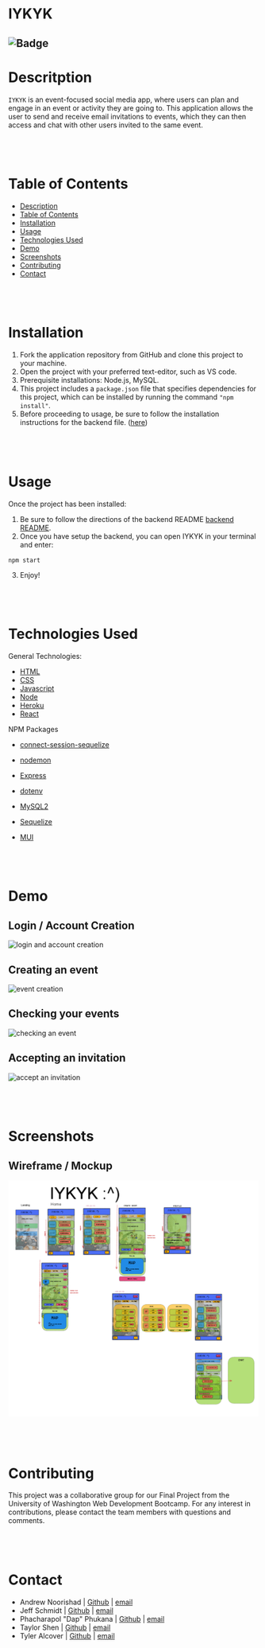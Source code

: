 # IYKYK
![Badge](https://img.shields.io/badge/license-MIT-blue)
---
# Descritption

`IYKYK` is an event-focused social media app, where users can plan and engage in an event or activity they are going to.  This application allows the user to send and receive email invitations to events, which they can then access and chat with other users invited to the same event.

&nbsp;
---
# Table of Contents

  - [Description](#description)
  - [Table of Contents](#table-of-contents)
  - [Installation](#installation)
  - [Usage](#usage)
  - [Technologies Used](#technologies-used)
  - [Demo](#demo)
  - [Screenshots](#screenshots)
  - [Contributing](#contributing)
  - [Contact](#contact)

&nbsp;
---
# Installation

1. Fork the application repository from GitHub and clone this project to your machine.
2. Open the project with your preferred text-editor, such as VS code.
3. Prerequisite installations: Node.js, MySQL.
4. This project includes a `package.json` file that specifies dependencies for this project, which can be installed by running the command `"npm install"`.
5. Before proceeding to usage, be sure to follow the installation instructions for the backend file. ([here](https://github.com/Jeff-T-Schmidt/IYKYK-backend))

&nbsp;
---
# Usage

Once the project has been installed:
1. Be sure to follow the directions of the backend README [backend README](https://github.com/Jeff-T-Schmidt/IYKYK-backend).
2. Once you have setup the backend, you can open IYKYK in your terminal and enter:
```
npm start
```
3. Enjoy!

&nbsp;
---
# Technologies Used

General Technologies: 
- [HTML](https://html.com/)
- [CSS](https://developer.mozilla.org/en-US/docs/Web/CSS)
- [Javascript](https://www.javascript.com/)
- [Node](https://www.npmjs.com/package/node)
- [Heroku](https://www.heroku.com/)
- [React](https://reactjs.org/)

NPM Packages
- [connect-session-sequelize](https://www.npmjs.com/package/connect-session-sequelize)

- [nodemon](https://www.npmjs.com/package/nodemon) 
- [Express](https://www.npmjs.com/package/express)
- [dotenv](https://www.npmjs.com/package/dotenv)
- [MySQL2](https://www.npmjs.com/package/mysql)
- [Sequelize](https://www.npmjs.com/package/sequelize)
- [MUI](https://mui.com/)

&nbsp;
---
# Demo

## Login / Account Creation
![login and account creation](./public/GIFScreenShot/IYKYKloginsignup.gif)

## Creating an event

![event creation](./public/GIFScreenShot/IYKYKcreateevent.gif)

## Checking your events

![checking an event](./public/GIFScreenShot/IYKYKcurrentevent.gif)

## Accepting an invitation

![accept an invitation](./public/GIFScreenShot/IYKYKacceptinvitation.gif)

&nbsp;
---
# Screenshots

## Wireframe / Mockup

![mockup of our app](./public/GIFScreenShot/iykykmockup.PNG)

&nbsp;
---
# Contributing

This project was a collaborative group for our Final Project from the University of Washington Web Development Bootcamp.  For any interest in contributions, please contact the team members with questions and comments.

&nbsp;
---
# Contact

- Andrew Noorishad | [Github](http://github.com/anoorishad) | [email](anoorishad@me.com)
- Jeff Schmidt | [Github](https://github.com/Jeff-T-Schmidt) | [email](jeff.t.schmidt@gmaiol.com)
- Phacharapol "Dap" Phukana | [Github](https://github.com/Phacharapol18) | [email](phacharapol18@gmail.com)
- Taylor Shen  | [Github](http://github.com/tshen28) | [email](shen.taylor@yahoo.com)
- Tyler Alcover | [Github](https://github.com/KIMOISQUIGGLES) | [email](alcovertyler@gmail.com)
